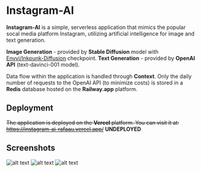# Instagram-AI

**Instagram-AI** is a simple, serverless application that mimics the popular socal media platform Instagram, utilizing artificial intelligence for image and text generation.

**Image Generation** - provided by **Stable Diffusion** model with [Envvi/Inkpunk-Diffusion](https://huggingface.co/Envvi/Inkpunk-Diffusion) checkpoint.
**Text Generation** - provided by **OpenAI API** (text-davinci-001 model).

Data flow within the application is handled through **Context**. Only the daily number of requests to the OpenAI API (to minimize costs) is stored in a **Redis** database hosted on the **Railway.app** platform.


## Deployment

~~The application is deployed on the **Vercel** platform. You can visit it at:
https://instagram-ai-rafaau.vercel.app/~~
**UNDEPLOYED**

## Screenshots

![alt text](https://i.imgur.com/7wkSb8q.png)
![alt text](https://i.imgur.com/367reUi.png)
![alt text](https://i.imgur.com/95un5Eo.png)
